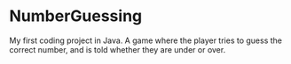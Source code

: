 # NumberGuessing
My first coding project in Java. A game where the player tries to guess the correct number, and is told whether they are under or over.
